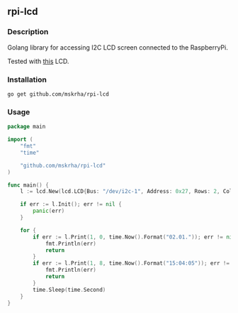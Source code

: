 ## rpi-lcd

### Description
Golang library for accessing I2C LCD screen connected to the RaspberryPi.

Tested with [this](https://www.banggood.com/IICI2C-1602-Yellow-Green-Backlight-LCD-Display-Module-For-Arduino-p-950728.html) LCD.

### Installation
`go get github.com/mskrha/rpi-lcd`

### Usage
```go
package main

import (
	"fmt"
	"time"

	"github.com/mskrha/rpi-lcd"
)

func main() {
	l := lcd.New(lcd.LCD{Bus: "/dev/i2c-1", Address: 0x27, Rows: 2, Cols: 16, Backlight: true})

	if err := l.Init(); err != nil {
		panic(err)
	}

	for {
		if err := l.Print(1, 0, time.Now().Format("02.01.")); err != nil {
			fmt.Println(err)
			return
		}
		if err := l.Print(1, 8, time.Now().Format("15:04:05")); err != nil {
			fmt.Println(err)
			return
		}
		time.Sleep(time.Second)
	}
}
```
